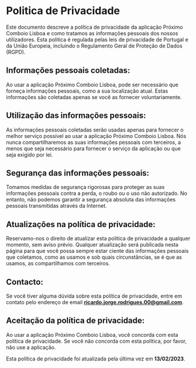# Politica de Privacidade

Este documento descreve a política de privacidade da aplicação Próximo Comboio Lisboa e como tratamos as informações pessoais dos nossos utilizadores. Esta política é regulada pelas leis de privacidade de Portugal e da União Europeia, incluindo o Regulamento Geral de Proteção de Dados (RGPD).

## Informações pessoais coletadas:
Ao usar a aplicação Próximo Comboio Lisboa, pode ser necessário que forneça informações pessoais, como a sua localização atual. Estas informações são coletadas apenas se você as fornecer voluntariamente.

## Utilização das informações pessoais:
As informações pessoais coletadas serão usadas apenas para fornecer o melhor serviço possível ao usar a aplicação Próximo Comboio Lisboa. Nós nunca compartilharemos as suas informações pessoais com terceiros, a menos que seja necessário para fornecer o serviço da aplicação ou que seja exigido por lei.

## Segurança das informações pessoais:
Tomamos medidas de segurança rigorosas para proteger as suas informações pessoais contra a perda, o roubo ou o uso não autorizado. No entanto, não podemos garantir a segurança absoluta das informações pessoais transmitidas através da Internet.

## Atualizações na política de privacidade:
Reservamo-nos o direito de atualizar esta política de privacidade a qualquer momento, sem aviso prévio. Qualquer atualização será publicada nesta página para que você possa sempre estar ciente das informações pessoais que coletamos, como as usamos e sob quais circunstâncias, se é que as usamos, as compartilhamos com terceiros.

## Contacto:
Se você tiver alguma dúvida sobre esta política de privacidade, entre em contato pelo endereço de email **ricardo.jorge.rodrigues.00@gmail.com**.

## Aceitação da política de privacidade:
Ao usar a aplicação Próximo Comboio Lisboa, você concorda com esta política de privacidade. Se você não concorda com esta política, por favor, não use a aplicação.

Esta política de privacidade foi atualizada pela última vez em **13/02/2023**.

